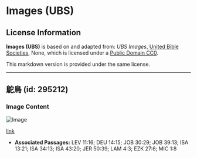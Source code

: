 # Images (UBS)

## License Information

**Images (UBS)** is based on and adapted from: _UBS Images_, [United Bible Societies](https://unitedbiblesocieties.org/), None, which is licensed under a [Public Domain CC0](https://creativecommons.org/public-domain/cc0/).

This markdown version is provided under the same license.



--------------------------------

## 鴕鳥 (id: 295212)

### Image Content

![Image](https://cdn.aquifer.bible/aquifer-content/resources/Media/WEB-0692_ostrich.jpg)

[link](https://cdn.aquifer.bible/aquifer-content/resources/Media/WEB-0692_ostrich.jpg)

* **Associated Passages:** LEV 11:16; DEU 14:15; JOB 30:29; JOB 39:13; ISA 13:21; ISA 34:13; ISA 43:20; JER 50:39; LAM 4:3; EZK 27:6; MIC 1:8


